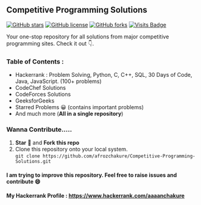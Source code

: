 ## Competitive Programming Solutions

[![GitHub stars](https://img.shields.io/github/stars/afrozchakure/Competitive-Programming-Solutions?color=green&style=for-the-badge)](https://github.com/afrozchakure/Competitive-Programming-Solutions/stargazers)
[![GitHub license](https://img.shields.io/github/license/afrozchakure/Competitive-Programming-Solutions?color=blue&style=for-the-badge)](https://github.com/afrozchakure/Competitive-Programming-Solutions/blob/master/LICENSE)
[![GitHub forks](https://img.shields.io/github/forks/afrozchakure/Competitive-Programming-Solutions?color=orange&style=for-the-badge)](https://github.com/afrozchakure/Competitive-Programming-Solutions/network)
[![Visits Badge](https://badges.pufler.dev/visits/afrozchakure/Competitive-Programming-Solutions?color=blueviolet&style=for-the-badge)](https://badges.pufler.dev)

Your one-stop repository for all solutions from major competitive programming sites. Check it out :point_down:.

### **Table of Contents :**

* Hackerrank : Problem Solving, Python, C, C++, SQL, 30 Days of Code, Java, JavaScript. (100+ problems)
* CodeChef Solutions
* CodeForces Solutions
* GeeksforGeeks
* Starred Problems 😀 (contains important problems)
* And much more (__All in a single repository__)

### Wanna Contribute.....
1. **Star** 🌟 and **Fork this repo** 
2. Clone this repository onto your local system.  
`` git clone https://github.com/afrozchakure/Competitive-Programming-Solutions.git ``

#### I am trying to improve this repository. Feel free to raise issues and contribute :smile:



#### **My Hackerrank Profile** : https://www.hackerrank.com/aaaanchakure 
